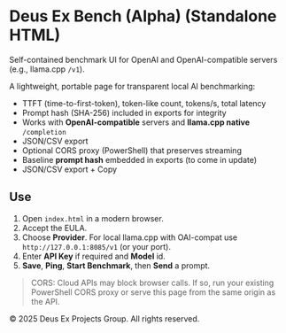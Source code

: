 # Deus Ex Bench (Alpha) (Standalone HTML)

Self-contained benchmark UI for OpenAI and OpenAI-compatible servers (e.g., llama.cpp `/v1`).

A lightweight, portable page for transparent local AI benchmarking:
- TTFT (time-to-first-token), token-like count, tokens/s, total latency
- Prompt hash (SHA-256) included in exports for integrity
- Works with **OpenAI-compatible** servers and **llama.cpp native** `/completion`
- JSON/CSV export
- Optional CORS proxy (PowerShell) that preserves streaming
- Baseline **prompt hash** embedded in exports (to come in update)
- JSON/CSV export + Copy

## Use
1. Open `index.html` in a modern browser.
2. Accept the EULA.
3. Choose **Provider**. For local llama.cpp with OAI-compat use `http://127.0.0.1:8085/v1` (or your port).
4. Enter **API Key** if required and **Model** id.
5. **Save**, **Ping**, **Start Benchmark**, then **Send** a prompt.

> CORS: Cloud APIs may block browser calls. If so, run your existing PowerShell CORS proxy or serve this page from the same origin as the API.

© 2025 Deus Ex Projects Group. All rights reserved.

